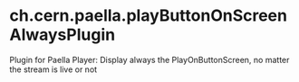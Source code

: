 # ch.cern.paella.playButtonOnScreenAlwaysPlugin
Plugin for Paella Player: Display always the PlayOnButtonScreen, no matter the stream is live or not

